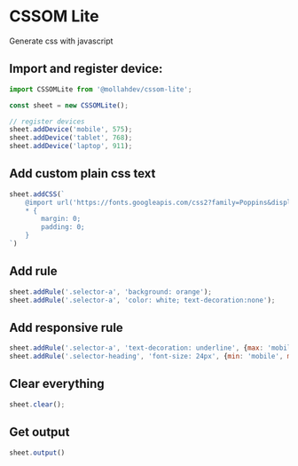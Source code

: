 # CSSOM Lite
Generate css with javascript

## Import and register device:

```jsx
import CSSOMLite from '@mollahdev/cssom-lite';

const sheet = new CSSOMLite();

// register devices
sheet.addDevice('mobile', 575);
sheet.addDevice('tablet', 768);
sheet.addDevice('laptop', 911);
```

## Add custom plain css text
```jsx
sheet.addCSS(`
    @import url('https://fonts.googleapis.com/css2?family=Poppins&display=swap');
    * {
        margin: 0;
        padding: 0;
    }
`)
```

## Add rule
```jsx
sheet.addRule('.selector-a', 'background: orange');
sheet.addRule('.selector-a', 'color: white; text-decoration:none');
```

## Add responsive rule
```jsx
sheet.addRule('.selector-a', 'text-decoration: underline', {max: 'mobile'});
sheet.addRule('.selector-heading', 'font-size: 24px', {min: 'mobile', max: 'tablet'});
```

## Clear everything
```jsx
sheet.clear();
```

## Get output
```jsx
sheet.output()
```
